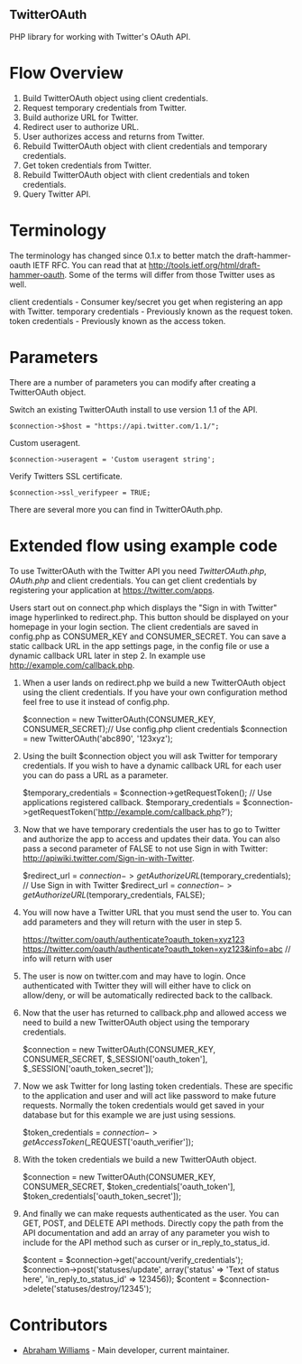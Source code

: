TwitterOAuth
------------

PHP library for working with Twitter's OAuth API.

Flow Overview
=============

1. Build TwitterOAuth object using client credentials.
2. Request temporary credentials from Twitter.
3. Build authorize URL for Twitter.
4. Redirect user to authorize URL.
5. User authorizes access and returns from Twitter.
6. Rebuild TwitterOAuth object with client credentials and temporary credentials.
7. Get token credentials from Twitter.
8. Rebuild TwitterOAuth object with client credentials and token credentials.
9. Query Twitter API.

Terminology
===========

The terminology has changed since 0.1.x to better match the draft-hammer-oauth IETF
RFC. You can read that at http://tools.ietf.org/html/draft-hammer-oauth. Some of the
terms will differ from those Twitter uses as well.

client credentials - Consumer key/secret you get when registering an app with Twitter.
temporary credentials - Previously known as the request token.
token credentials - Previously known as the access token.

Parameters
==========

There are a number of parameters you can modify after creating a TwitterOAuth object.

Switch an existing TwitterOAuth install to use version 1.1 of the API.

    $connection->$host = "https://api.twitter.com/1.1/";

Custom useragent.

    $connection->useragent = 'Custom useragent string';

Verify Twitters SSL certificate.

    $connection->ssl_verifypeer = TRUE;

There are several more you can find in TwitterOAuth.php.

Extended flow using example code
================================

To use TwitterOAuth with the Twitter API you need *TwitterOAuth.php*, *OAuth.php* and
client credentials. You can get client credentials by registering your application at
https://twitter.com/apps.

Users start out on connect.php which displays the "Sign in with Twitter" image hyperlinked
to redirect.php. This button should be displayed on your homepage in your login section. The
client credentials are saved in config.php as CONSUMER_KEY and CONSUMER_SECRET. You can
save a static callback URL in the app settings page, in the config file or use a dynamic
callback URL later in step 2. In example use http://example.com/callback.php.

1) When a user lands on redirect.php we build a new TwitterOAuth object using the client credentials.
If you have your own configuration method feel free to use it instead of config.php.

    $connection = new TwitterOAuth(CONSUMER_KEY, CONSUMER_SECRET);// Use config.php client credentials
    $connection = new TwitterOAuth('abc890', '123xyz');

2) Using the built $connection object you will ask Twitter for temporary credentials. If you
wish to have a dynamic callback URL for each user you can do pass a URL as a parameter.

    $temporary_credentials = $connection->getRequestToken(); // Use applications registered callback.
    $temporary_credentials = $connection->getRequestToken('http://example.com/callback.php?');

3) Now that we have temporary credentials the user has to go to Twitter and authorize the app
to access and updates their data. You can also pass a second parameter of FALSE to not use Sign
in with Twitter: http://apiwiki.twitter.com/Sign-in-with-Twitter.

    $redirect_url = $connection->getAuthorizeURL($temporary_credentials); // Use Sign in with Twitter
    $redirect_url = $connection->getAuthorizeURL($temporary_credentials, FALSE);

4) You will now have a Twitter URL that you must send the user to. You can add parameters and
they will return with the user in step 5.

    https://twitter.com/oauth/authenticate?oauth_token=xyz123
    https://twitter.com/oauth/authenticate?oauth_token=xyz123&info=abc // info will return with user

5) The user is now on twitter.com and may have to login. Once authenticated with Twitter they will
will either have to click on allow/deny, or will be automatically redirected back to the callback.

6) Now that the user has returned to callback.php and allowed access we need to build a new
TwitterOAuth object using the temporary credentials.

    $connection = new TwitterOAuth(CONSUMER_KEY, CONSUMER_SECRET, $_SESSION['oauth_token'],
    $_SESSION['oauth_token_secret']);

7) Now we ask Twitter for long lasting token credentials. These are specific to the application
and user and will act like password to make future requests. Normally the token credentials would
get saved in your database but for this example we are just using sessions.

    $token_credentials = $connection->getAccessToken($_REQUEST['oauth_verifier']);

8) With the token credentials we build a new TwitterOAuth object.

    $connection = new TwitterOAuth(CONSUMER_KEY, CONSUMER_SECRET, $token_credentials['oauth_token'],
    $token_credentials['oauth_token_secret']);

9) And finally we can make requests authenticated as the user. You can GET, POST, and DELETE API
methods. Directly copy the path from the API documentation and add an array of any parameter
you wish to include for the API method such as curser or in_reply_to_status_id.

    $content = $connection->get('account/verify_credentials');
    $connection->post('statuses/update', array('status' => 'Text of status here', 'in_reply_to_status_id' => 123456));
    $content = $connection->delete('statuses/destroy/12345');

Contributors
============

* [Abraham Williams](http://www.twitter.com/abraham) - Main developer, current maintainer.
